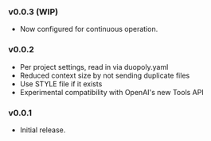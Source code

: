 ### v0.0.3 (WIP)

- Now configured for continuous operation.

### v0.0.2

- Per project settings, read in via duopoly.yaml
- Reduced context size by not sending duplicate files
- Use STYLE file if it exists
- Experimental compatibility with OpenAI's new Tools API

### v0.0.1

- Initial release.
